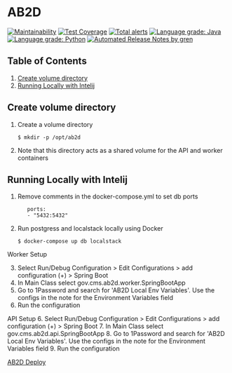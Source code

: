 # AB2D

[![Maintainability](https://api.codeclimate.com/v1/badges/322dab715b4324c33fee/maintainability)](https://codeclimate.com/github/CMSgov/ab2d/maintainability)
[![Test Coverage](https://api.codeclimate.com/v1/badges/322dab715b4324c33fee/test_coverage)](https://codeclimate.com/github/CMSgov/ab2d/test_coverage)
[![Total alerts](https://img.shields.io/lgtm/alerts/g/CMSgov/ab2d.svg?logo=lgtm&logoWidth=18)](https://lgtm.com/projects/g/CMSgov/ab2d/alerts/)
[![Language grade: Java](https://img.shields.io/lgtm/grade/java/g/CMSgov/ab2d.svg?logo=lgtm&logoWidth=18)](https://lgtm.com/projects/g/CMSgov/ab2d/context:java)
[![Language grade: Python](https://img.shields.io/lgtm/grade/python/g/CMSgov/ab2d.svg?logo=lgtm&logoWidth=18)](https://lgtm.com/projects/g/CMSgov/ab2d/context:python)
[![Automated Release Notes by gren](https://img.shields.io/badge/%F0%9F%A4%96-release%20notes-00B2EE.svg)](https://github-tools.github.io/github-release-notes/)

## Table of Contents

1. [Create volume directory](#create-volume-directory)
1. [Running Locally with Intelij](#running-locally-with-intelij)

## Create volume directory

1. Create a volume directory

   ```ShellSession
   $ mkdir -p /opt/ab2d
   ```

1. Note that this directory acts as a shared volume for the API and worker containers

## Running Locally with Intelij
1. Remove comments in the docker-compose.yml to set db ports
   ```ShellSession
      ports:
      - "5432:5432"
   ```
2. Run postgress and localstack locally using Docker

   ```ShellSession
   $ docker-compose up db localstack
   ```

Worker Setup

3. Select Run/Debug Configuration > Edit Configurations > add configuration (+) > Spring Boot
4. In Main Class select gov.cms.ab2d.worker.SpringBootApp
5. Go to 1Password and search for 'AB2D Local Env Variables'. Use the configs in the note for the Environment Variables field
6. Run the configuration


API Setup
6. Select Run/Debug Configuration > Edit Configurations > add configuration (+) > Spring Boot
7. In Main Class select gov.cms.ab2d.api.SpringBootApp
8. Go to 1Password and search for 'AB2D Local Env Variables'. Use the configs in the note for the Environment Variables field
9. Run the configuration


[AB2D Deploy](Deploy/README.md)
